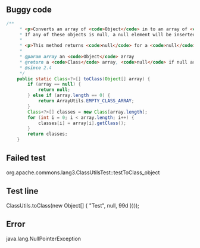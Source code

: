 ## Buggy code
```java
/**
     * <p>Converts an array of <code>Object</code> in to an array of <code>Class</code> objects.
     * If any of these objects is null, a null element will be inserted into the array.</p>
     *
     * <p>This method returns <code>null</code> for a <code>null</code> input array.</p>
     *
     * @param array an <code>Object</code> array
     * @return a <code>Class</code> array, <code>null</code> if null array input
     * @since 2.4
     */
    public static Class<?>[] toClass(Object[] array) {
        if (array == null) {
            return null;
        } else if (array.length == 0) {
            return ArrayUtils.EMPTY_CLASS_ARRAY;
        }
        Class<?>[] classes = new Class[array.length];
        for (int i = 0; i < array.length; i++) {
            classes[i] = array[i].getClass();
        }
        return classes;
    }
```

## Failed test
org.apache.commons.lang3.ClassUtilsTest::testToClass_object

## Test line
ClassUtils.toClass(new Object[] { "Test", null, 99d })));

## Error
java.lang.NullPointerException

